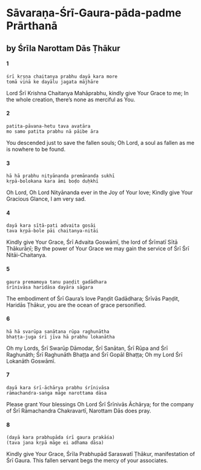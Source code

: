 # Sāvaraṇa-Śrī-Gaura-pāda-padme Prārthanā

## by Śrīla Narottam Dās Ṭhākur

#### 1

    śrī kṛṣṇa chaitanya prabhu dayā kara more
    tomā vinā ke dayālu jagata mājhāre

Lord Śrī Krishna Chaitanya Mahāprabhu, kindly give Your Grace to me; In the whole creation, there’s none as merciful as You.

#### 2

    patita-pāvana-hetu tava avatāra
    mo samo patita prabhu nā pāibe āra

You descended just to save the fallen souls; Oh Lord, a soul as fallen as me is nowhere to be found.

#### 3

    hā hā prabhu nityānanda premānanda sukhī
    kṛpā-bolokana kara āmi boḍo duḥkhī

Oh Lord, Oh Lord Nityānanda ever in the Joy of Your love; Kindly give Your Gracious Glance, I am very sad.

#### 4

    dayā kara sītā-pati advaita gosāi
    tava kṛpā-bole pāi chaitanya-nitāi

Kindly give Your Grace, Śrī Advaita Goswāmī, the lord of Śrīmatī Sītā Ṭhākurāṇī; By the power of Your Grace we may gain the service of Śrī Śrī Nitāi-Chaitanya.

#### 5

    gaura premamoya tanu paṇḍit gadādhara
    śrīnivāsa haridāsa dayāra sāgara

The embodiment of Śrī Gaura’s love Paṇḍit Gadādhara; Śrīvās Paṇḍit, Haridās Ṭhākur, you are the ocean of grace personified.

#### 6

    hā hā svarūpa sanātana rūpa raghunātha
    bhaṭṭa-juga śrī jīva hā prabhu lokanātha

Oh my Lords, Śrī Swarūp Dāmodar, Śrī Sanātan, Śrī Rūpa and Śrī Raghunāth; Śrī Raghunāth Bhaṭṭa and Śrī Gopāl Bhaṭṭa; Oh my Lord Śrī Lokanāth Goswāmī.

#### 7

    dayā kara śrī-āchārya prabhu śrīnivāsa
    rāmachandra-saṅga māge narottama dāsa

Please grant Your blessings Oh Lord Śrī Śrīnivās Āchārya;  for  the  company  of  Śrī  Rāmachandra Chakravartī, Narottam Dās does pray.

#### 8

    (dayā kara prabhupāda śrī gaura prakāśa)
    (tava jana kṛpā māge ei adhama dāsa)

Kindly give Your Grace, Śrīla Prabhupād Saraswatī Ṭhākur, manifestation of Śrī Gaura. This fallen servant begs the mercy of your associates.

